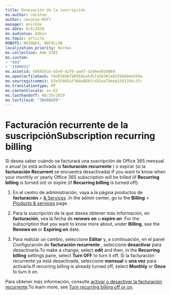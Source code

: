 ```yaml
---
title: Renovación de la suscripción
ms.author: cmcatee
author: cmcatee-MSFT
manager: mnirkhe
ms.date: 6/6/2018
ms.audience: Admin
ms.topic: article
ROBOTS: NOINDEX, NOFOLLOW
localization_priority: Normal
ms.collection: Adm_O365
ms.custom:
- "493"
- "1500032"
ms.assetid: 6860563a-b5e9-42f0-aa97-d2d4ed810069
ms.openlocfilehash: 74d558db780958ea5d5fa56382e852b8684e550a
ms.sourcegitcommit: b3e55405af384e868fcd32ea794eb15d1356c3fc
ms.translationtype: MT
ms.contentlocale: es-ES
ms.lasthandoff: 08/29/2019
ms.locfileid: "36666029"
---
```

# <a name="subscription-recurring-billing"></a><span data-ttu-id="94761-102">Facturación recurrente de la suscripción</span><span class="sxs-lookup"><span data-stu-id="94761-102">Subscription recurring billing</span></span>

<span data-ttu-id="94761-103">Si desea saber cuándo se facturará una suscripción de Office 365 mensual o anual (si está activada la **facturación recurrente** ) o expirar (si la **facturación Recurrent** se encuentra desactivada):</span><span class="sxs-lookup"><span data-stu-id="94761-103">If you want to know when your monthly or yearly Office 365 subscription will be billed (if **Recurring billing** is turned on) or expire (if **Recurring billing** is turned off):</span></span>
  
1. <span data-ttu-id="94761-104">En el centro de administración, vaya a la página productos de **facturación** \> [& Services](https://go.microsoft.com/fwlink/p/?linkid=842054) .</span><span class="sxs-lookup"><span data-stu-id="94761-104">In the admin center, go to the **Billing** \> [Products & services](https://go.microsoft.com/fwlink/p/?linkid=842054) page.</span></span>

2. <span data-ttu-id="94761-105">Para la suscripción de la que desea obtener más información, en **facturación**, vea la fecha de **renews on** u **expire on** .</span><span class="sxs-lookup"><span data-stu-id="94761-105">For the subscription that you want to know more about, under **Billing**, see the **Renews on** or **Expiring on** date.</span></span>

4. <span data-ttu-id="94761-106">Para realizar un cambio, seleccione **Editar** y, a continuación, en el panel Configuración de **facturación recurrente** , seleccione **desactivar** para desactivarla.</span><span class="sxs-lookup"><span data-stu-id="94761-106">To make a change, select **edit** and then, in the **Recurring billing** settings pane, select **Turn OFF** to turn it off.</span></span> <span data-ttu-id="94761-107">Si la facturación recurrente ya está desactivada, seleccione **mensual** o **una vez** para activarla.</span><span class="sxs-lookup"><span data-stu-id="94761-107">If recurring billing is already turned off, select **Monthly** or **Once** to turn it on.</span></span>

<span data-ttu-id="94761-108">Para obtener más información, consulte [activar o desactivar la facturación recurrente](https://docs.microsoft.com/office365/admin/subscriptions-and-billing/renew-your-subscription).</span><span class="sxs-lookup"><span data-stu-id="94761-108">To learn more, see [Turn recurring billing off or on](https://docs.microsoft.com/office365/admin/subscriptions-and-billing/renew-your-subscription).</span></span>